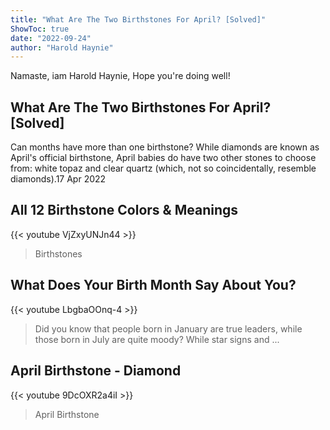 ```yaml
---
title: "What Are The Two Birthstones For April? [Solved]"
ShowToc: true 
date: "2022-09-24"
author: "Harold Haynie" 
---
```


Namaste, iam Harold Haynie, Hope you're doing well!
## What Are The Two Birthstones For April? [Solved]
Can months have more than one birthstone? While diamonds are known as April's official birthstone, April babies do have two other stones to choose from: white topaz and clear quartz (which, not so coincidentally, resemble diamonds).17 Apr 2022

## All 12 Birthstone Colors & Meanings
{{< youtube VjZxyUNJn44 >}}
>Birthstones

## What Does Your Birth Month Say About You?
{{< youtube LbgbaOOnq-4 >}}
>Did you know that people born in January are true leaders, while those born in July are quite moody? While star signs and ...

## April Birthstone - Diamond
{{< youtube 9DcOXR2a4iI >}}
>April Birthstone

